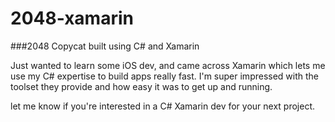 2048-xamarin
============

###2048 Copycat built using C# and Xamarin

Just wanted to learn some iOS dev, and came across Xamarin which 
lets me use my C# expertise to build apps really fast. I'm super impressed
with the toolset they provide and how easy it was to get up and running.

let me know if you're interested in a C# Xamarin dev for your next project.
